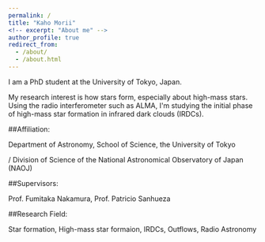 ```yaml
---
permalink: /
title: "Kaho Morii"
<!-- excerpt: "About me" -->
author_profile: true
redirect_from: 
  - /about/
  - /about.html
---
```

I am a PhD student at the University of Tokyo, Japan. 

My research interest is how stars form, especially about high-mass stars. 
Using the radio interferometer such as ALMA, I'm studying the initial phase of high-mass star formation in infrared dark clouds (IRDCs). 

##Affiliation: 

Department of Astronomy, School of Science, the University of Tokyo 

/ Division of Science of the National Astronomical Observatory of Japan (NAOJ)

##Supervisors:

Prof. Fumitaka Nakamura, Prof. Patricio Sanhueza

##Research Field: 

Star formation, High-mass star formaion, IRDCs, Outflows, Radio Astronomy

